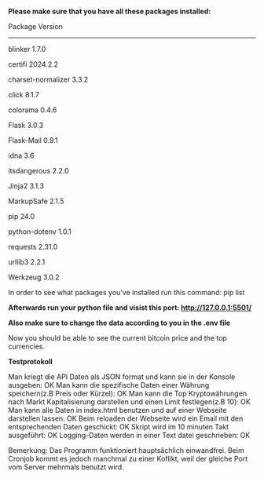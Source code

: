 **Please make sure that you have all these packages installed:**

Package            Version
------------------ --------
blinker            1.7.0

certifi            2024.2.2

charset-normalizer 3.3.2

click              8.1.7

colorama           0.4.6

Flask              3.0.3

Flask-Mail         0.9.1

idna               3.6

itsdangerous       2.2.0

Jinja2             3.1.3

MarkupSafe         2.1.5

pip                24.0

python-dotenv      1.0.1

requests           2.31.0

urllib3            2.2.1

Werkzeug           3.0.2


In order to see what packages you've installed run this command: pip list


**Afterwards run your python file and visist this port: http://127.0.0.1:5501/**

**Also make sure to change the data according to you in the .env file**

Now you should be able to see the current bitcoin price and the top currencies.



**Testprotokoll**

Man kriegt die API Daten als JSON format und kann sie in der Konsole ausgeben: OK
Man kann die spezifische Daten einer Währung speichern(z.B Preis oder Kürzel): OK
Man kann die Top Kryptowährungen nach Markt Kapitalisierung darstellen und einen Limit festlegen(z.B 10): OK
Man kann alle Daten in index.html benutzen und auf einer Webseite darstellen lassen: OK
Beim reloaden der Webseite wird ein Email mit den entsprechenden Daten geschickt: OK
Skript wird im 10 minuten Takt ausgeführt: OK
Logging-Daten werden in einer Text datei geschrieben: OK

Bemerkung: Das Programm funktioniert hauptsächlich einwandfrei. Beim Cronjob kommt es jedoch manchmal zu einer Koflikt, weil der gleiche Port vom Server mehrmals benutzt wird.
